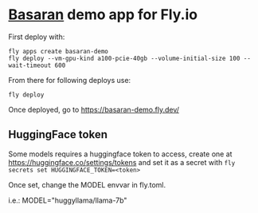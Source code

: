 # [Basaran](https://github.com/hyperonym/basaran/) demo app for Fly.io

First deploy with:
```
fly apps create basaran-demo
fly deploy --vm-gpu-kind a100-pcie-40gb --volume-initial-size 100 --wait-timeout 600
```

From there for following deploys use:
```
fly deploy
```

Once deployed, go to https://basaran-demo.fly.dev/


## HuggingFace token

Some models requires a huggingface token to access, create one
at https://huggingface.co/settings/tokens and set it as a
secret with `fly secrets set HUGGINGFACE_TOKEN=<token>`

Once set, change the MODEL envvar in fly.toml.

i.e.:
    MODEL="huggyllama/llama-7b"
